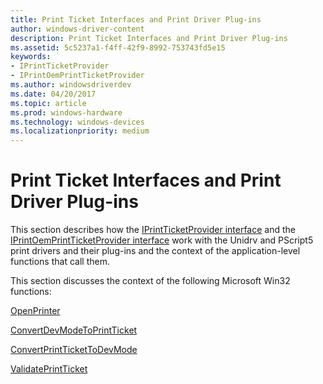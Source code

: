 ```yaml
---
title: Print Ticket Interfaces and Print Driver Plug-ins
author: windows-driver-content
description: Print Ticket Interfaces and Print Driver Plug-ins
ms.assetid: 5c5237a1-f4ff-42f9-8992-753743fd5e15
keywords:
- IPrintTicketProvider
- IPrintOemPrintTicketProvider
ms.author: windowsdriverdev
ms.date: 04/20/2017
ms.topic: article
ms.prod: windows-hardware
ms.technology: windows-devices
ms.localizationpriority: medium
---
```


# Print Ticket Interfaces and Print Driver Plug-ins


This section describes how the [IPrintTicketProvider interface](https://msdn.microsoft.com/library/windows/hardware/ff554375) and the [IPrintOemPrintTicketProvider interface](https://msdn.microsoft.com/library/windows/hardware/ff553174) work with the Unidrv and PScript5 print drivers and their plug-ins and the context of the application-level functions that call them.

This section discusses the context of the following Microsoft Win32 functions:

[OpenPrinter](openprinter.md)

[ConvertDevModeToPrintTicket](convertdevmodetoprintticket.md)

[ConvertPrintTicketToDevMode](convertprinttickettodevmode.md)

[ValidatePrintTicket](validateprintticket.md)

 

 





